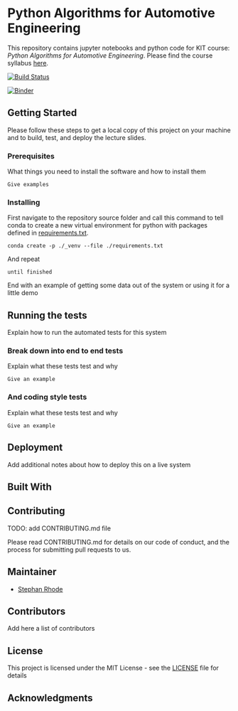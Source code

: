 # Python Algorithms for Automotive Engineering

This repository contains jupyter notebooks and python code for KIT course: *Python 
Algorithms for Automotive Engineering*. Please find the course syllabus 
[here](syllabus.md).

[![Build Status](https://travis-ci.com/StephanRhode/py-algorithms-4-automotive-engineering.svg?branch=master)](https://travis-ci.com/StephanRhode/py-algorithms-4-automotive-engineering)

[![Binder](https://mybinder.org/badge_logo.svg)](https://mybinder.org/v2/gh/StephanRhode/py-algorithms-4-automotive-engineering/master)

## Getting Started

Please follow these steps to get a local copy of this project on your machine and to 
build, test, and deploy the lecture slides.

### Prerequisites

What things you need to install the software and how to install them

```
Give examples
```

### Installing

First navigate to the repository source folder and call this command to tell conda to 
create a new virtual environment for python with packages defined in 
[requirements.txt](requirements.txt).

```
conda create -p ./_venv --file ./requirements.txt 
```

And repeat

```
until finished
```

End with an example of getting some data out of the system or using it for a little demo

## Running the tests

Explain how to run the automated tests for this system

### Break down into end to end tests

Explain what these tests test and why

```
Give an example
```

### And coding style tests

Explain what these tests test and why

```
Give an example
```

## Deployment

Add additional notes about how to deploy this on a live system

## Built With

## Contributing

TODO: add CONTRIBUTING.md file

Please read CONTRIBUTING.md for details on our code of conduct, and the process for
submitting pull requests to us.

## Maintainer

* [Stephan Rhode](https://github.com/StephanRhode)

## Contributors

Add here a list of contributors

## License

This project is licensed under the MIT License - see the [LICENSE](LICENSE) file 
for details

## Acknowledgments

